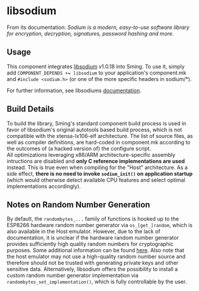 
# libsodium

From its documentation: *Sodium is a modern, easy-to-use software library for encryption, decryption, signatures, password hashing and more.*

## Usage
This component integrates [libsodium](https://github.com/jedisct1/libsodium) v1.0.18 into Sming. To use it, simply add `COMPONENT_DEPENDS += libsodium` to your application's component.mk and `#include <sodium.h>` (or one of the more specific headers in sodium/*).

For further information, see libsodiums [documentation](https://libsodium.gitbook.io/doc/).

## Build Details
To build the library, Sming's standard component build process is used in favor of libsodium's original autotools based build process, which is not compatible with the xtensa-lx106-elf architecture. The list of source files, as well as compiler definitions, are hard-coded in component.mk according to the outcomes of (a hacked version of) the configure script.  
All optimizations leveraging x86/ARM architecture-specific assembly intructions are disabled and **only C reference implementations are used** instead. This is true even when compiling for the "Host" architecture.
As a side effect, **there is no need to invoke `sodium_init()` on application startup** (which would otherwise detect available CPU features and select optimal implementations accordingly). 

## Notes on Random Number Generation 
By default, the `randombytes_...` family of  functions is hooked up to the ESP8266 hardware random number generator via `os_[get_]random`, which is also available in the Host emulator. However, due to the lack of documentation, it is unclear if the hardware random number generator provides sufficiently high quality random numbers for cryptographic purposes. Some additional information can be found [here](https://raw.githubusercontent.com/pfalcon/esp8266-re-wiki-mirror/master/Random_Number_Generator.mw). Also note that the host emulator may not use a high-quality random number source and therefore should not be trusted with generating private keys and other sensitive data.
Alternatively, libsodium offers the possibility to install a custom random number generator implementation via `randombytes_set_implementation()`, which is fully controllable by the user.
